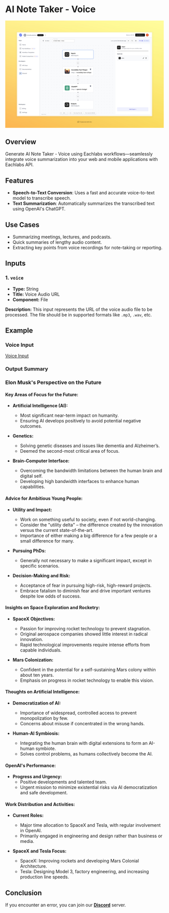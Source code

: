 # AI Note Taker - Voice

<img src="images/ai-note-taker-voice-full.jpeg" alt="AI Note Taker - Voice"/>

## Overview

Generate AI Note Taker - Voice using Eachlabs workflows—seamlessly integrate voice summarization into your web and mobile applications with Eachlabs API.

## Features
- **Speech-to-Text Conversion**: Uses a fast and accurate voice-to-text model to transcribe speech.
- **Text Summarization**: Automatically summarizes the transcribed text using OpenAI's ChatGPT.

## Use Cases
- Summarizing meetings, lectures, and podcasts.
- Quick summaries of lengthy audio content.
- Extracting key points from voice recordings for note-taking or reporting.

## Inputs

### 1. `voice`
- **Type:** String
- **Title:** Voice Audio URL
- **Component:** File

**Description:** This input represents the URL of the voice audio file to be processed. The file should be in supported formats like `.mp3`, `.wav`, etc.


## Example

### Voice Input
[Voice Input](https://storage.googleapis.com/magicpoint/global_inputs/elon.mp3)

### Output Summary
### Elon Musk's Perspective on the Future

#### Key Areas of Focus for the Future:
- **Artificial Intelligence (AI):**
  - Most significant near-term impact on humanity.
  - Ensuring AI develops positively to avoid potential negative outcomes.

- **Genetics:**
  - Solving genetic diseases and issues like dementia and Alzheimer’s.
  - Deemed the second-most critical area of focus.

- **Brain-Computer Interface:**
  - Overcoming the bandwidth limitations between the human brain and digital self.
  - Developing high bandwidth interfaces to enhance human capabilities.

#### Advice for Ambitious Young People:
- **Utility and Impact:**
  - Work on something useful to society, even if not world-changing.
  - Consider the "utility delta" – the difference created by the innovation versus the current state-of-the-art.
  - Importance of either making a big difference for a few people or a small difference for many.

- **Pursuing PhDs:**
  - Generally not necessary to make a significant impact, except in specific scenarios.

- **Decision-Making and Risk:**
  - Acceptance of fear in pursuing high-risk, high-reward projects.
  - Embrace fatalism to diminish fear and drive important ventures despite low odds of success.

#### Insights on Space Exploration and Rocketry:
- **SpaceX Objectives:**
  - Passion for improving rocket technology to prevent stagnation.
  - Original aerospace companies showed little interest in radical innovation.
  - Rapid technological improvements require intense efforts from capable individuals.

- **Mars Colonization:**
  - Confident in the potential for a self-sustaining Mars colony within about ten years.
  - Emphasis on progress in rocket technology to enable this vision.

#### Thoughts on Artificial Intelligence:
- **Democratization of AI:**
  - Importance of widespread, controlled access to prevent monopolization by few.
  - Concerns about misuse if concentrated in the wrong hands.

- **Human-AI Symbiosis:**
  - Integrating the human brain with digital extensions to form an AI-human symbiote.
  - Solves control problems, as humans collectively become the AI.

#### OpenAI's Performance:
- **Progress and Urgency:**
  - Positive developments and talented team.
  - Urgent mission to minimize existential risks via AI democratization and safe development.

#### Work Distribution and Activities:
- **Current Roles:**
  - Major time allocation to SpaceX and Tesla, with regular involvement in OpenAI.
  - Primarily engaged in engineering and design rather than business or media.

- **SpaceX and Tesla Focus:**
  - SpaceX: Improving rockets and developing Mars Colonial Architecture.
  - Tesla: Designing Model 3, factory engineering, and increasing production line speeds.


## Conclusion

If you encounter an error, you can join our <b><a href="https://discord.com/invite/yzZD4ZxBPt" target="_blank">Discord</a></b> server.